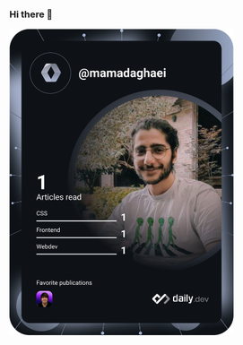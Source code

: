 ### Hi there 👋

<!--
**MrAghaei/MrAghaei** is a ✨ _special_ ✨ repository because its `README.md` (this file) appears on your GitHub profile.

Here are some ideas to get you started:

- 🔭 I’m currently working on ...
- 🌱 I’m currently learning ...
- 👯 I’m looking to collaborate on ...
- 🤔 I’m looking for help with ...
- 💬 Ask me about ...
- 📫 How to reach me: ...
- 😄 Pronouns: ...
- ⚡ Fun fact: ...
-->
<a href="https://app.daily.dev/mamadaghaei"><img src="https://github.com/MrAghaei/MrAghaei/blob/main/devcard.svg" width="400" alt="Mamad Aghaei's Dev Card"/></a>

